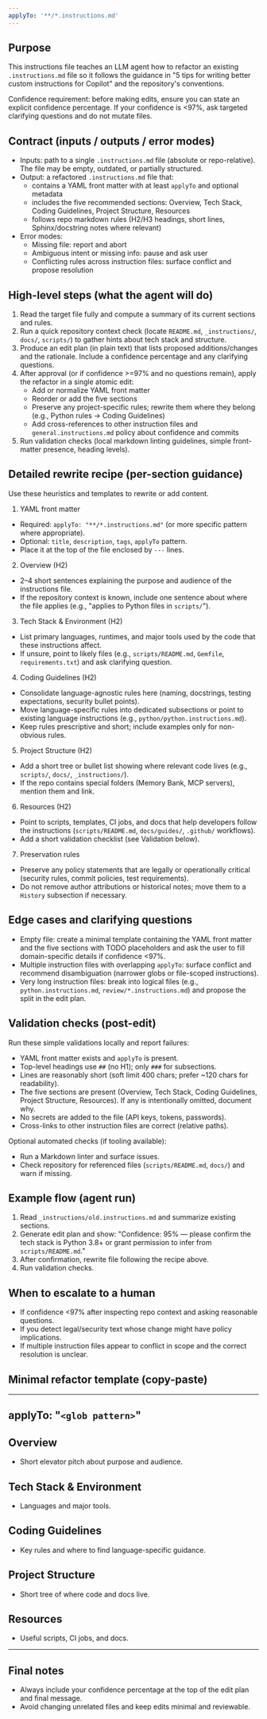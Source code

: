 ```yaml
---
applyTo: '**/*.instructions.md'
---
```

## Purpose

This instructions file teaches an LLM agent how to refactor an existing `.instructions.md` file so it follows the guidance in "5 tips for writing better custom instructions for Copilot" and the repository's conventions.

Confidence requirement: before making edits, ensure you can state an explicit confidence percentage. If your confidence is <97%, ask targeted clarifying questions and do not mutate files.

## Contract (inputs / outputs / error modes)

- Inputs: path to a single `.instructions.md` file (absolute or repo-relative). The file may be empty, outdated, or partially structured.
- Output: a refactored `.instructions.md` file that:
  - contains a YAML front matter with at least `applyTo` and optional metadata
  - includes the five recommended sections: Overview, Tech Stack, Coding Guidelines, Project Structure, Resources
  - follows repo markdown rules (H2/H3 headings, short lines, Sphinx/docstring notes where relevant)
- Error modes:
  - Missing file: report and abort
  - Ambiguous intent or missing info: pause and ask user
  - Conflicting rules across instruction files: surface conflict and propose resolution

## High-level steps (what the agent will do)

1. Read the target file fully and compute a summary of its current sections and rules.
2. Run a quick repository context check (locate `README.md`, `_instructions/`, `docs/`, `scripts/`) to gather hints about tech stack and structure.
3. Produce an edit plan (in plain text) that lists proposed additions/changes and the rationale. Include a confidence percentage and any clarifying questions.
4. After approval (or if confidence >=97% and no questions remain), apply the refactor in a single atomic edit:
   - Add or normalize YAML front matter
   - Reorder or add the five sections
   - Preserve any project-specific rules; rewrite them where they belong (e.g., Python rules -> Coding Guidelines)
   - Add cross-references to other instruction files and `general.instructions.md` policy about confidence and commits
5. Run validation checks (local markdown linting guidelines, simple front-matter presence, heading levels).

## Detailed rewrite recipe (per-section guidance)

Use these heuristics and templates to rewrite or add content.

1) YAML front matter

- Required: `applyTo: "**/*.instructions.md"` (or more specific pattern where appropriate).
- Optional: `title`, `description`, `tags`, `applyTo` pattern.
- Place it at the top of the file enclosed by `---` lines.

2) Overview (H2)

- 2–4 short sentences explaining the purpose and audience of the instructions file.
- If the repository context is known, include one sentence about where the file applies (e.g., "applies to Python files in `scripts/`").

3) Tech Stack & Environment (H2)

- List primary languages, runtimes, and major tools used by the code that these instructions affect.
- If unsure, point to likely files (e.g., `scripts/README.md`, `Gemfile`, `requirements.txt`) and ask clarifying question.

4) Coding Guidelines (H2)

- Consolidate language-agnostic rules here (naming, docstrings, testing expectations, security bullet points).
- Move language-specific rules into dedicated subsections or point to existing language instructions (e.g., `python/python.instructions.md`).
- Keep rules prescriptive and short; include examples only for non-obvious rules.

5) Project Structure (H2)

- Add a short tree or bullet list showing where relevant code lives (e.g., `scripts/`, `docs/`, `_instructions/`).
- If the repo contains special folders (Memory Bank, MCP servers), mention them and link.

6) Resources (H2)

- Point to scripts, templates, CI jobs, and docs that help developers follow the instructions (`scripts/README.md`, `docs/guides/`, `.github/` workflows).
- Add a short validation checklist (see Validation below).

7) Preservation rules

- Preserve any policy statements that are legally or operationally critical (security rules, commit policies, test requirements).
- Do not remove author attributions or historical notes; move them to a `History` subsection if necessary.

## Edge cases and clarifying questions

- Empty file: create a minimal template containing the YAML front matter and the five sections with TODO placeholders and ask the user to fill domain-specific details if confidence <97%.
- Multiple instruction files with overlapping `applyTo`: surface conflict and recommend disambiguation (narrower globs or file-scoped instructions).
- Very long instruction files: break into logical files (e.g., `python.instructions.md`, `review/*.instructions.md`) and propose the split in the edit plan.

## Validation checks (post-edit)

Run these simple validations locally and report failures:

- YAML front matter exists and `applyTo` is present.
- Top-level headings use `##` (no H1); only `###` for subsections.
- Lines are reasonably short (soft limit 400 chars; prefer ~120 chars for readability).
- The five sections are present (Overview, Tech Stack, Coding Guidelines, Project Structure, Resources). If any is intentionally omitted, document why.
- No secrets are added to the file (API keys, tokens, passwords).
- Cross-links to other instruction files are correct (relative paths).

Optional automated checks (if tooling available):

- Run a Markdown linter and surface issues.
- Check repository for referenced files (`scripts/README.md`, `docs/`) and warn if missing.

## Example flow (agent run)

1. Read `_instructions/old.instructions.md` and summarize existing sections.
2. Generate edit plan and show: "Confidence: 95% — please confirm the tech stack is Python 3.8+ or grant permission to infer from `scripts/README.md`."
3. After confirmation, rewrite file following the recipe above.
4. Run validation checks.

## When to escalate to a human

- If confidence <97% after inspecting repo context and asking reasonable questions.
- If you detect legal/security text whose change might have policy implications.
- If multiple instruction files appear to conflict in scope and the correct resolution is unclear.

## Minimal refactor template (copy-paste)

---

applyTo: "`<glob pattern>`"
-----------

## Overview

- Short elevator pitch about purpose and audience.

## Tech Stack & Environment

- Languages and major tools.

## Coding Guidelines

- Key rules and where to find language-specific guidance.

## Project Structure

- Short tree of where code and docs live.

## Resources

- Useful scripts, CI jobs, and docs.

---

## Final notes

- Always include your confidence percentage at the top of the edit plan and final message.
- Avoid changing unrelated files and keep edits minimal and reviewable.

